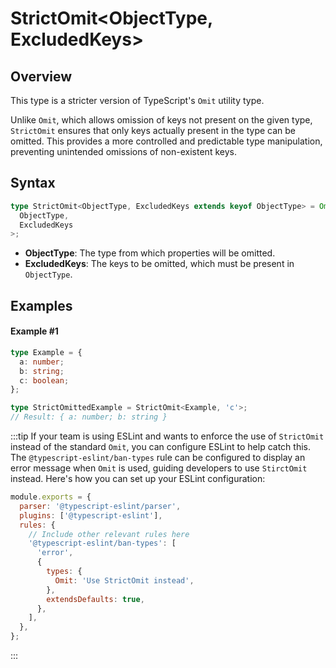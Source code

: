 # StrictOmit\<ObjectType, ExcludedKeys>

## Overview

This type is a stricter version of TypeScript's `Omit` utility type.

Unlike `Omit`, which allows omission of keys not present on the given type,
`StrictOmit` ensures that only keys actually present in the type can be omitted.
This provides a more controlled and predictable type manipulation, preventing
unintended omissions of non-existent keys.

## Syntax

```ts
type StrictOmit<ObjectType, ExcludedKeys extends keyof ObjectType> = Omit<
  ObjectType,
  ExcludedKeys
>;
```

- **ObjectType**: The type from which properties will be omitted.
- **ExcludedKeys**: The keys to be omitted, which must be present in `ObjectType`.

## Examples

#### Example #1

```ts
type Example = {
  a: number;
  b: string;
  c: boolean;
};

type StrictOmittedExample = StrictOmit<Example, 'c'>;
// Result: { a: number; b: string }
```

:::tip
If your team is using ESLint and wants to enforce the use of `StrictOmit` instead of the standard `Omit`, you can configure ESLint to help catch this. The `@typescript-eslint/ban-types` rule can be configured to display an error message when `Omit` is used, guiding developers to use `StirctOmit` instead. Here's how you can set up your ESLint configuration:

```js
module.exports = {
  parser: '@typescript-eslint/parser',
  plugins: ['@typescript-eslint'],
  rules: {
    // Include other relevant rules here
    '@typescript-eslint/ban-types': [
      'error',
      {
        types: {
          Omit: 'Use StrictOmit instead',
        },
        extendsDefaults: true,
      },
    ],
  },
};
```

:::
